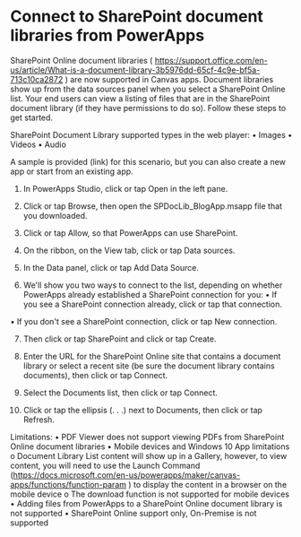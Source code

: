 # Connect to SharePoint document libraries from PowerApps
SharePoint Online document libraries ( https://support.office.com/en-us/article/What-is-a-document-library-3b5976dd-65cf-4c9e-bf5a-713c10ca2872 ) are now supported in Canvas apps. Document libraries show up from the data sources panel when you select a SharePoint Online list.  Your end users can view a listing of files that are in the SharePoint document library (if they have permissions to do so). Follow these steps to get started.

SharePoint Document Library supported types in the web player:
•	Images
•	Videos
•	Audio

A sample is provided (link) for this scenario, but you can also create a new app or start from an existing app.
1.	In PowerApps Studio, click or tap Open in the left pane.
2.	Click or tap Browse, then open the SPDocLib_BlogApp.msapp file that you downloaded.
3.	Click or tap Allow, so that PowerApps can use SharePoint.
4.	On the ribbon, on the View tab, click or tap Data sources.
 
5.	In the Data panel, click or tap Add Data Source.
6.	We'll show you two ways to connect to the list, depending on whether PowerApps already established a SharePoint connection for you:
•	If you see a SharePoint connection already, click or tap that connection.
 
•	If you don't see a SharePoint connection, click or tap New connection.
 
7.	Then click or tap SharePoint and click or tap Create.
 
8.	Enter the URL for the SharePoint Online site that contains a document library or select a recent site (be sure the document library contains documents), then click or tap Connect.
 
9.	Select the Documents list, then click or tap Connect.
 
10.	Click or tap the ellipsis (. . .) next to Documents, then click or tap Refresh.
 


Limitations:
•	PDF Viewer does not support viewing PDFs from SharePoint Online document libraries
•	Mobile devices and Windows 10 App limitations
o	Document Library List content will show up in a Gallery, however, to view content, you will need to use the Launch Command (https://docs.microsoft.com/en-us/powerapps/maker/canvas-apps/functions/function-param ) to display the content in a browser on the mobile device
o	The download function is not supported for mobile devices
•	Adding files from PowerApps to a SharePoint Online document library is not supported
•	SharePoint Online support only, On-Premise is not supported
